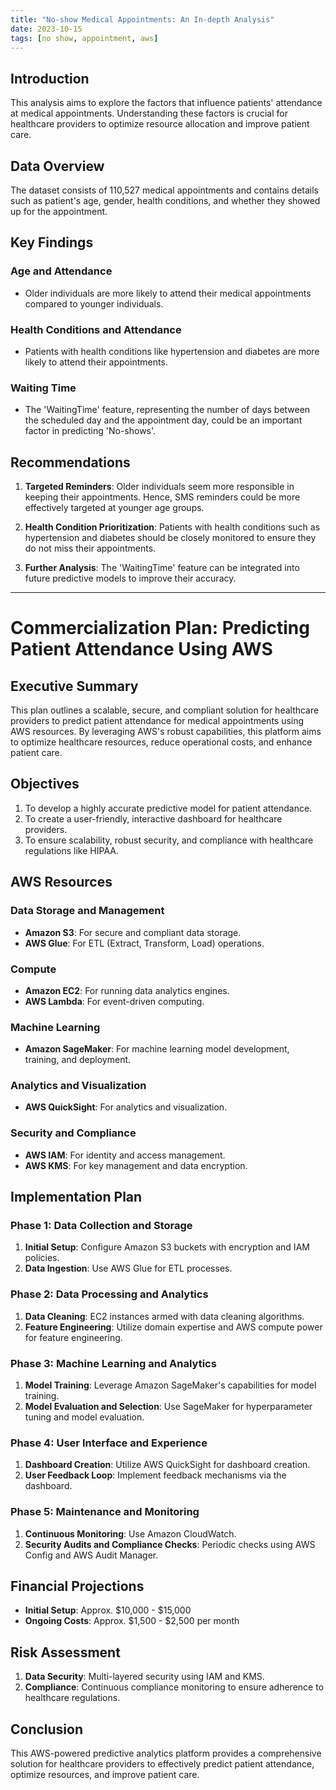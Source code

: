 ```yaml
---
title: "No-show Medical Appointments: An In-depth Analysis"
date: 2023-10-15
tags: [no show, appointment, aws]
---
```


## Introduction

This analysis aims to explore the factors that influence patients' attendance at medical appointments. Understanding these factors is crucial for healthcare providers to optimize resource allocation and improve patient care.

## Data Overview

The dataset consists of 110,527 medical appointments and contains details such as patient's age, gender, health conditions, and whether they showed up for the appointment.

## Key Findings

### Age and Attendance

- Older individuals are more likely to attend their medical appointments compared to younger individuals.

### Health Conditions and Attendance

- Patients with health conditions like hypertension and diabetes are more likely to attend their appointments.

### Waiting Time

- The 'WaitingTime' feature, representing the number of days between the scheduled day and the appointment day, could be an important factor in predicting 'No-shows'.

## Recommendations

1. **Targeted Reminders**: Older individuals seem more responsible in keeping their appointments. Hence, SMS reminders could be more effectively targeted at younger age groups.

2. **Health Condition Prioritization**: Patients with health conditions such as hypertension and diabetes should be closely monitored to ensure they do not miss their appointments.

3. **Further Analysis**: The 'WaitingTime' feature can be integrated into future predictive models to improve their accuracy.

---

# Commercialization Plan: Predicting Patient Attendance Using AWS

## Executive Summary

This plan outlines a scalable, secure, and compliant solution for healthcare providers to predict patient attendance for medical appointments using AWS resources. By leveraging AWS's robust capabilities, this platform aims to optimize healthcare resources, reduce operational costs, and enhance patient care.

## Objectives

1. To develop a highly accurate predictive model for patient attendance.
2. To create a user-friendly, interactive dashboard for healthcare providers.
3. To ensure scalability, robust security, and compliance with healthcare regulations like HIPAA.

## AWS Resources

### Data Storage and Management

- **Amazon S3**: For secure and compliant data storage.
- **AWS Glue**: For ETL (Extract, Transform, Load) operations.

### Compute

- **Amazon EC2**: For running data analytics engines.
- **AWS Lambda**: For event-driven computing.

### Machine Learning

- **Amazon SageMaker**: For machine learning model development, training, and deployment.

### Analytics and Visualization

- **AWS QuickSight**: For analytics and visualization.

### Security and Compliance

- **AWS IAM**: For identity and access management.
- **AWS KMS**: For key management and data encryption.

## Implementation Plan

### Phase 1: Data Collection and Storage

1. **Initial Setup**: Configure Amazon S3 buckets with encryption and IAM policies.
2. **Data Ingestion**: Use AWS Glue for ETL processes.

### Phase 2: Data Processing and Analytics

1. **Data Cleaning**: EC2 instances armed with data cleaning algorithms.
2. **Feature Engineering**: Utilize domain expertise and AWS compute power for feature engineering.

### Phase 3: Machine Learning and Analytics

1. **Model Training**: Leverage Amazon SageMaker's capabilities for model training.
2. **Model Evaluation and Selection**: Use SageMaker for hyperparameter tuning and model evaluation.

### Phase 4: User Interface and Experience

1. **Dashboard Creation**: Utilize AWS QuickSight for dashboard creation.
2. **User Feedback Loop**: Implement feedback mechanisms via the dashboard.

### Phase 5: Maintenance and Monitoring

1. **Continuous Monitoring**: Use Amazon CloudWatch.
2. **Security Audits and Compliance Checks**: Periodic checks using AWS Config and AWS Audit Manager.

## Financial Projections

- **Initial Setup**: Approx. $10,000 - $15,000
- **Ongoing Costs**: Approx. $1,500 - $2,500 per month

## Risk Assessment

1. **Data Security**: Multi-layered security using IAM and KMS.
2. **Compliance**: Continuous compliance monitoring to ensure adherence to healthcare regulations.

## Conclusion

This AWS-powered predictive analytics platform provides a comprehensive solution for healthcare providers to effectively predict patient attendance, optimize resources, and improve patient care.

